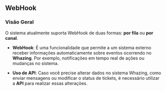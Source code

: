 ## WebHook

### Visão Geral
O sistema atualmente suporta WebHook de duas formas: **por fila** ou **por canal**.

- **WebHook**: É uma funcionalidade que permite a um sistema externo receber informações automaticamente sobre eventos ocorrendo no **Whazing**. Por exemplo, notificações em tempo real de ações ou mudanças no sistema.

- **Uso de API**: Caso você precise alterar dados no sistema Whazing, como enviar mensagens ou modificar o status de tickets, é necessário utilizar a **API** para realizar essas alterações.